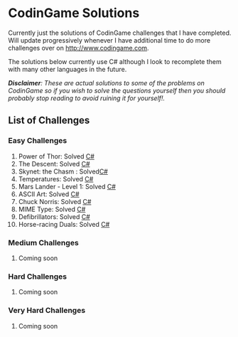 CodinGame Solutions
===

Currently just the solutions of CodinGame challenges that I have completed. Will update progressively whenever I have additional time to do more challenges over on http://www.codingame.com.

The solutions below currently use C# although I look to recomplete them with many other languages in the future.

_**Disclaimer**: These are actual solutions to some of the problems on CodinGame so if you wish to solve the questions yourself then you should probably stop reading to avoid ruining it for yourself!._

## List of Challenges

### Easy Challenges
1. Power of Thor: Solved [C#](https://github.com/hbthegreat/CodinGame-Solutions/blob/master/Easy/Power_of_Thor.cs)
1. The Descent: Solved [C#](https://github.com/hbthegreat/CodinGame-Solutions/blob/master/Easy/The_Descent.cs)
1. Skynet: the Chasm : Solved[C#](https://github.com/hbthegreat/CodinGame-Solutions/blob/master/Easy/Skynet:_The_Chasm.cs)
1. Temperatures: Solved [C#](https://github.com/hbthegreat/CodinGame-Solutions/blob/master/Easy/Temperatures.cs)
1. Mars Lander - Level 1: Solved [C#](https://github.com/hbthegreat/CodinGame-Solutions/blob/master/Easy/Mars_Lander_Level_1.cs)
1. ASCII Art: Solved [C#](https://github.com/hbthegreat/CodinGame-Solutions/blob/master/Easy/ASCII_Art.cs)
1. Chuck Norris: Solved [C#](https://github.com/hbthegreat/CodinGame-Solutions/blob/master/Easy/Chuck_Norris.cs)
1. MIME Type: Solved [C#](https://github.com/hbthegreat/CodinGame-Solutions/blob/master/Easy/MIME_Type.cs)
1. Defibrillators: Solved [C#](https://github.com/hbthegreat/CodinGame-Solutions/blob/master/Easy/Defibrillators.cs)
1. Horse-racing Duals: Solved [C#](https://github.com/hbthegreat/CodinGame-Solutions/blob/master/Easy/Horse-racing_Duals.cs)

### Medium Challenges
1. Coming soon

### Hard Challenges
1. Coming soon

### Very Hard Challenges
1. Coming soon